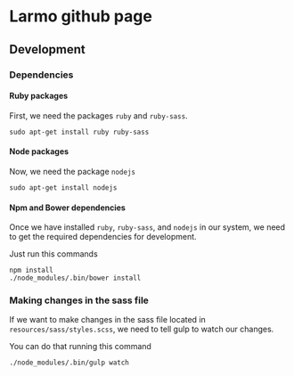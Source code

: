 # Larmo github page

## Development

### Dependencies

#### Ruby packages
First, we need the packages `ruby` and `ruby-sass`.

```
sudo apt-get install ruby ruby-sass
```

#### Node packages
Now, we need the package `nodejs`

```
sudo apt-get install nodejs
```

#### Npm and Bower dependencies
Once we have installed `ruby`, `ruby-sass`, and `nodejs` in our system, we need to get the required dependencies for development.

Just run this commands

```
npm install
./node_modules/.bin/bower install
```

### Making changes in the sass file
If we want to make changes in the sass file located in `resources/sass/styles.scss`, we need to tell gulp to watch our changes.

You can do that running this command

```
./node_modules/.bin/gulp watch
```
